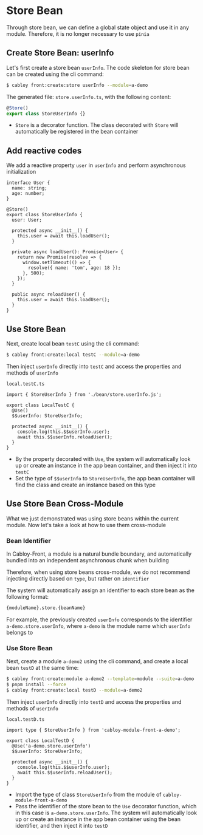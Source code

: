 # Store Bean

Through store bean, we can define a global state object and use it in any module. Therefore, it is no longer necessary to use `pinia`

## Create Store Bean: userInfo

Let's first create a store bean `userInfo`. The code skeleton for store bean can be created using the cli command:

```bash
$ cabloy front:create:store userInfo --module=a-demo
```

The generated file: `store.userInfo.ts`, with the following content:

```typescript
@Store()
export class StoreUserInfo {}
```

- `Store` is a decorator function. The class decorated with `Store` will automatically be registered in the bean container

## Add reactive codes

We add a reactive property `user` in `userInfo` and perform asynchronous initialization

```typescript{1-4,8-24}
interface User {
  name: string;
  age: number;
}

@Store()
export class StoreUserInfo {
  user: User;

  protected async __init__() {
    this.user = await this.loadUser();
  }

  private async loadUser(): Promise<User> {
    return new Promise(resolve => {
      window.setTimeout(() => {
        resolve({ name: 'tom', age: 18 });
      }, 500);
    });
  }

  public async reloadUser() {
    this.user = await this.loadUser();
  }
}
```

## Use Store Bean

Next, create local bean `testC` using the cli command:

```bash
$ cabloy front:create:local testC --module=a-demo
```

Then inject `userInfo` directly into `testC` and access the properties and methods of `userInfo`

`local.testC.ts`

```typescript{4-10}
import { StoreUserInfo } from './bean/store.userInfo.js';

export class LocalTestC {
  @Use()
  $$userInfo: StoreUserInfo;

  protected async __init__() {
    console.log(this.$$userInfo.user);
    await this.$$userInfo.reloadUser();
  }
}
```

- By the property decorated with `Use`, the system will automatically look up or create an instance in the app bean container, and then inject it into `testC`
- Set the type of `$$userInfo` to `StoreUserInfo`, the app bean container will find the class and create an instance based on this type

## Use Store Bean Cross-Module

What we just demonstrated was using store beans within the current module. Now let's take a look at how to use them cross-module

### Bean Identifier

In Cabloy-Front, a module is a natural bundle boundary, and automatically bundled into an independent asynchronous chunk when building

Therefore, when using store beans cross-module, we do not recommend injecting directly based on `type`, but rather on `identifier`

The system will automatically assign an identifier to each store bean as the following format:

```bash
{moduleName}.store.{beanName}
```

For example, the previously created `userInfo` corresponds to the identifier `a-demo.store.userInfo`, where `a-demo` is the module name which `userInfo` belongs to

### Use Store Bean

Next, create a module `a-demo2` using the cli command, and create a local bean `testD` at the same time:

```bash
$ cabloy front:create:module a-demo2 --template=module --suite=a-demo
$ pnpm install --force
$ cabloy front:create:local testD --module=a-demo2
```

Then inject `userInfo` directly into `testD` and access the properties and methods of `userInfo`

`local.testD.ts`

```typescript{1,4-5}
import type { StoreUserInfo } from 'cabloy-module-front-a-demo';

export class LocalTestD {
  @Use('a-demo.store.userInfo')
  $$userInfo: StoreUserInfo;

  protected async __init__() {
    console.log(this.$$userInfo.user);
    await this.$$userInfo.reloadUser();
  }
}
```

- Import the type of class `StoreUserInfo` from the module of `cabloy-module-front-a-demo`
- Pass the identifier of the store bean to the `Use` decorator function, which in this case is `a-demo.store.userInfo`. The system will automatically look up or create an instance in the app bean container using the bean identifier, and then inject it into `testD`
